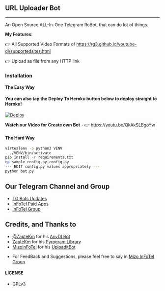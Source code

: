 ## URL Uploader Bot
---

An Open Source ALL-In-One Telegram RoBot, that can do lot of things.

**My Features**:

👉 All Supported Video Formats of https://rg3.github.io/youtube-dl/supportedsites.html

👉 Upload as file from any HTTP link

### Installation

#### The Easy Way

#### You can also tap the Deploy To Heroku button below to deploy straight to Heroku!

[![Deploy](https://www.herokucdn.com/deploy/button.svg)](https://heroku.com/deploy?template=https://github.com/TGExplore/TG-URL-Uploader/tree/master)

**Watch our Video for Create own Bot** - 👉 https://youtu.be/QkAkSLBgoYw

#### The Hard Way

```sh
virtualenv -p python3 VENV
. ./VENV/bin/activate
pip install -r requirements.txt
cp sample_config.py config.py
--- EDIT config.py values appropriately ---
python bot.py
```
## Our Telegram Channel and Group

* [TG Bots Updates](https://telegram.dog/MizoTGBot)
* [InFoTel Paid Apps](https://telegram.dog/MizoInFoTel14)
* [InFoTel Group](https://telegram.dog/MizoInFoTel1)

## Credits, and Thanks to

* [@ZauteKm](https://telegram.dog/MizoInFoTel1) for his [AnyDLBot](https://telegram.dog/urlupload_zkbot)
* [ZauteKm](https://telegram.dog/ZauteKm) for his [Pyrogram Library](https://github.com/pyrogram/pyrogram)
* [MizoInFoTel](https://telegram.dog/MizoInFoTel1) for his [UploaditBot](https://telegram.dog/YoutubeDL_zkbot)

- For FeedBack and Suggestions, please feel free to say in [Mizo InFoTel Group](https://telegram.dog/MizoInFoTel1)

#### LICENSE
- GPLv3
